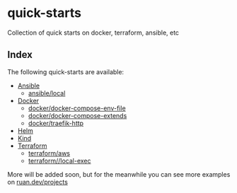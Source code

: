 # quick-starts
Collection of quick starts on docker, terraform, ansible, etc

## Index

The following quick-starts are available:

- [Ansible](https://github.com/ruanbekker/quick-starts/tree/main/ansible)
  - [ansible/local](https://github.com/ruanbekker/quick-starts/tree/main/ansible)
- [Docker](https://github.com/ruanbekker/quick-starts/tree/main/docker)
  - [docker/docker-compose-env-file](https://github.com/ruanbekker/quick-starts/tree/main/docker/docker-compose-env-file)
  - [docker/docker-compose-extends](https://github.com/ruanbekker/quick-starts/tree/main/docker/docker-compose-extends)
  - [docker/traefik-http](https://github.com/ruanbekker/quick-starts/tree/main/docker/traefik-http)
- [Helm](https://github.com/ruanbekker/quick-starts/tree/main/helm)
- [Kind](https://github.com/ruanbekker/quick-starts/tree/main/kind)
- [Terraform](https://github.com/ruanbekker/quick-starts/tree/main/terraform)
  - [terraform/aws](https://github.com/ruanbekker/quick-starts/tree/main/terraform/aws)
  - [terraform//local-exec](https://github.com/ruanbekker/quick-starts/tree/main/terraform/local-exec)

More will be added soon, but for the meanwhile you can see more examples on [ruan.dev/projects](https://ruan.dev/projects/)
